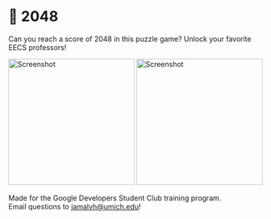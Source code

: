 # 🧩 2048
Can you reach a score of 2048 in this puzzle game? Unlock your favorite EECS professors!

<img src="https://github.com/jamalvh/2048/assets/113135025/5d9b846e-1a6e-4103-a346-93a4f4b0fb39" alt="Screenshot" style="width:250px;">
<img src="https://github.com/jamalvh/2048/assets/113135025/bea28994-92c2-4e14-b851-7b3f77a6ef05" alt="Screenshot" style="width:250px;">


Made for the Google Developers Student Club training program. 
<br/>Email questions to jamalvh@umich.edu!
